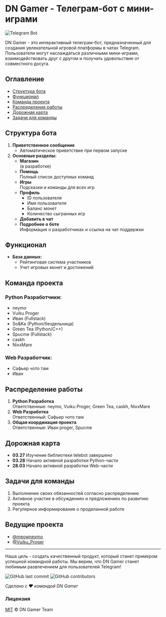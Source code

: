 # DN Gamer - Телеграм-бот с мини-играми

![Telegram Bot](https://img.shields.io/badge/Telegram-Bot-blue)

DN Gamer - это интерактивный телеграм-бот, предназначенный для создания увлекательной игровой платформы в чатах Telegram. Пользователи могут наслаждаться различными мини-играми, взаимодействовать друг с другом и получать удовольствие от совместного досуга.

## Оглавление
- [Структура бота](#структура-бота)
- [Функционал](#функционал)
- [Команда проекта](#команда-проекта)
- [Распределение работы](#распределение-работы)
- [Дорожная карта](#дорожная-карта)
- [Задачи для команды](#задачи-для-команды)

## Структура бота

1. **Приветственное сообщение**
   - Автоматическое приветствие при первом запуске
2. **Основные разделы:**
   - **Магазин**  
     (в разработке)
   - **Помощь**  
     Полный список доступных команд
   - **Игры**  
     Подсказки и команды для всех игр
   - **Профиль**  
     - ID пользователя  
     - Имя пользователя  
     - Баланс монет  
     - Количество сыгранных игр
   - **Добавить в чат**
   - **Подробнее о боте**  
     Информация о разработчиках и ссылка на чат поддержки

## Функционал

- **База данных:**  
  - Рейтинговая система участников  
  - Учет игровых монет и достижений  

## Команда проекта

### Python Разработчики:
- neymo  
- Vuiku Proger  
- Иван (Fullstack)  
- So&Ka (Python/бездельница)  
- Green Tea (Python/C++)  
- Spucme (Fullstack)  
- caskh  
- NixxMare  

### Web Разработчик:
- Сафьер чото там
- Иван

## Распределение работы

1. **Python Разработка**  
   Ответственные: neymo, Vuiku Proger, Green Tea, caskh, NixxMare
2. **Web Разработка**  
   Ответственный: Сафьер чото там  
3. **Общая координация проекта**  
   Ответственные: Иван proger, Spucme  

## Дорожная карта

- **03.27** Изучение библиотеки telebot завершено
- **03.28** Начало активной разработки Python-части
- **28.03** Начало активной разработки Web-части

## Задачи для команды

1. Выполнение своих обязанностей согласно распределению
2. Активное участие в обсуждениях и предложениях по развитию проекта
3. Регулярное информирование о проделанной работе

## Ведущие проекта

- [@meowneymo](https://t.me/meowneymo)
- [@Vuiku_Proger](https://t.me/Vuiku_Proger)

---

Наша цель - создать качественный продукт, который станет примером успешной командной работы. Мы верим, что DN Gamer станет любимым развлечением для пользователей Telegram!

![GitHub last commit](https://img.shields.io/github/last-commit/neuromorphe/DNGamer)
![GitHub contributors](https://img.shields.io/github/contributors/neuromorphe/DNGamer)

*Сделано с ❤️ командой DN Gamer*

### Лицензия
[MIT](LICENSE) © DN Gamer Team
